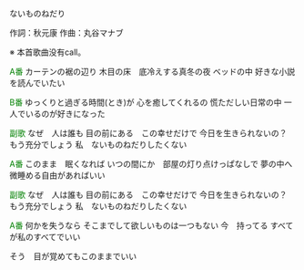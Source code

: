 ないものねだり

作詞：秋元康
作曲：丸谷マナブ

※ 本首歌曲没有call。

<font color=green>A番</font>
カーテンの裾の辺り
木目の床　底冷えする真冬の夜
ベッドの中
好きな小説を読んでいたい

<font color=green>B番</font>
ゆっくりと過ぎる時間(とき)が
心を癒してくれるの
慌ただしい日常の中
一人でいるのが好きになった

<font color=green>副歌</font>
なぜ　人は誰も
目の前にある　この幸せだけで
今日を生きられないの？
もう充分でしょう
私　ないものねだりしたくない

<font color=green>A番</font>
このまま　眠くなれば
いつの間にか　部屋の灯り点けっぱなしで
夢の中へ
微睡める自由があればいい

<font color=green>副歌</font>
なぜ　人は誰も
目の前にある　この幸せだけで
今日を生きられないの？
もう充分でしょう
私　ないものねだりしたくない

<font color=green>A番</font>
何かを失うなら
そこまでして欲しいものは一つもない
今　持ってる
すべてが私のすべてでいい

そう　目が覚めてもこのままでいい

